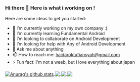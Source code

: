### Hi there 👋 Here is what i working on !

Here are some ideas to get you started:

- 🔭 I’m currently working on my own company :) 
- 🌱 I’m currently learning Fundamental Android
- 👯 I’m looking to collaborate on Android Development 
- 🤔 I’m looking for help with Any of Android Development 
- 💬 Ask me about anything
- 📫 How to reach me: haidaroktafiansyah@gmail.com
- ⚡ Fun fact: i'm not a weeb, but i love everything about japan

<a href="https://github.com/anuraghazra/github-readme-stats">
  <img align="center" src="https://github-readme-stats.anuraghazra1.vercel.app/api?username=haidaroktafiansyah&show_icons=true&include_all_commits=true&theme=radical" alt="Anurag's github stats" />
</a>
<a href="https://github.com/anuraghazra/github-readme-stats">
  <!-- Change the `github-readme-stats.anuraghazra1.vercel.app` to `github-readme-stats.vercel.app`  -->
  <img align="center" src="https://github-readme-stats.anuraghazra1.vercel.app/api/top-langs/?username=haidaroktafiansyah&layout=compact&theme=radical" />
</a>

<a href="https://github.com/anuraghazra/github-readme-stats">
  <!-- Change the `github-readme-stats.anuraghazra1.vercel.app` to `github-readme-stats.vercel.app`  -->
  <img align="center" src="https://github-readme-stats.anuraghazra1.vercel.app/api/pin/?username=haidaroktafiansyah&repo=github-readme-stats&theme=radical" />
</a>    
<a href="https://github.com/anuraghazra/anuraghazra.github.io">
  <!-- Change the `github-readme-stats.anuraghazra1.vercel.app` to `github-readme-stats.vercel.app`  -->
  <img align="center" src="https://github-readme-stats.anuraghazra1.vercel.app/api/pin/?username=haidaroktafiansyah&repo=anuraghazra.github.io&theme=radical" />
</a>
